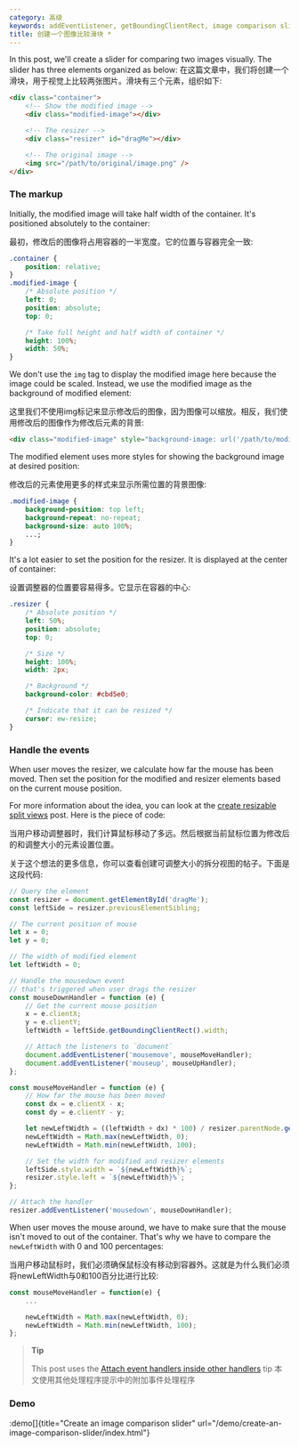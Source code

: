 ```yaml
---
category: 高级
keywords: addEventListener, getBoundingClientRect, image comparison slider, mousedown event, mousemove event, mouseup event, previous sibling, previousElementSibling, next sibling, nextElementSibling, set css style, set element width
title: 创建一个图像比较滑块 *
---
```


In this post, we'll create a slider for comparing two images visually. The slider has three elements organized as below:
在这篇文章中，我们将创建一个滑块，用于视觉上比较两张图片。滑块有三个元素，组织如下:


```html
<div class="container">
    <!-- Show the modified image -->
    <div class="modified-image"></div>

    <!-- The resizer -->
    <div class="resizer" id="dragMe"></div>

    <!-- The original image -->
    <img src="/path/to/original/image.png" />
</div>
```

### The markup

Initially, the modified image will take half width of the container. It's positioned absolutely to the container:

最初，修改后的图像将占用容器的一半宽度。它的位置与容器完全一致:

```css
.container {
    position: relative;
}
.modified-image {
    /* Absolute position */
    left: 0;
    position: absolute;
    top: 0;

    /* Take full height and half width of container */
    height: 100%;
    width: 50%;
}
```

We don't use the `img` tag to display the modified image here because the image could be scaled. Instead, we use the modified image as the background of modified element:

这里我们不使用img标记来显示修改后的图像，因为图像可以缩放。相反，我们使用修改后的图像作为修改后元素的背景:

```html
<div class="modified-image" style="background-image: url('/path/to/modified/image.png')"></div>
```

The modified element uses more styles for showing the background image at desired position:

修改后的元素使用更多的样式来显示所需位置的背景图像:

```css
.modified-image {
    background-position: top left;
    background-repeat: no-repeat;
    background-size: auto 100%;
    ...;
}
```

It's a lot easier to set the position for the resizer. It is displayed at the center of container:

设置调整器的位置要容易得多。它显示在容器的中心:

```css
.resizer {
    /* Absolute position */
    left: 50%;
    position: absolute;
    top: 0;

    /* Size */
    height: 100%;
    width: 2px;

    /* Background */
    background-color: #cbd5e0;

    /* Indicate that it can be resized */
    cursor: ew-resize;
}
```

### Handle the events

When user moves the resizer, we calculate how far the mouse has been moved. Then set the position for the modified and resizer elements based on the current mouse position.

For more information about the idea, you can look at the [create resizable split views](/create-resizable-split-views) post.
Here is the piece of code:

当用户移动调整器时，我们计算鼠标移动了多远。然后根据当前鼠标位置为修改后的和调整大小的元素设置位置。

关于这个想法的更多信息，你可以查看创建可调整大小的拆分视图的帖子。下面是这段代码:

```js
// Query the element
const resizer = document.getElementById('dragMe');
const leftSide = resizer.previousElementSibling;

// The current position of mouse
let x = 0;
let y = 0;

// The width of modified element
let leftWidth = 0;

// Handle the mousedown event
// that's triggered when user drags the resizer
const mouseDownHandler = function (e) {
    // Get the current mouse position
    x = e.clientX;
    y = e.clientY;
    leftWidth = leftSide.getBoundingClientRect().width;

    // Attach the listeners to `document`
    document.addEventListener('mousemove', mouseMoveHandler);
    document.addEventListener('mouseup', mouseUpHandler);
};

const mouseMoveHandler = function (e) {
    // How far the mouse has been moved
    const dx = e.clientX - x;
    const dy = e.clientY - y;

    let newLeftWidth = ((leftWidth + dx) * 100) / resizer.parentNode.getBoundingClientRect().width;
    newLeftWidth = Math.max(newLeftWidth, 0);
    newLeftWidth = Math.min(newLeftWidth, 100);

    // Set the width for modified and resizer elements
    leftSide.style.width = `${newLeftWidth}%`;
    resizer.style.left = `${newLeftWidth}%`;
};

// Attach the handler
resizer.addEventListener('mousedown', mouseDownHandler);
```

When user moves the mouse around, we have to make sure that the mouse isn't moved to out of the container.
That's why we have to compare the `newLeftWidth` with 0 and 100 percentages:

当用户移动鼠标时，我们必须确保鼠标没有移动到容器外。这就是为什么我们必须将newLeftWidth与0和100百分比进行比较:

```js
const mouseMoveHandler = function(e) {
    ...

    newLeftWidth = Math.max(newLeftWidth, 0);
    newLeftWidth = Math.min(newLeftWidth, 100);
};
```

> **Tip**
>
> This post uses the [Attach event handlers inside other handlers](/attach-event-handlers-inside-other-handlers) tip
> 本文使用其他处理程序提示中的附加事件处理程序


### Demo

:demo[]{title="Create an image comparison slider" url="/demo/create-an-image-comparison-slider/index.html"}


